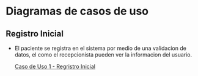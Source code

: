 # Diagramas de casos de uso

## Registro Inicial

- El paciente se registra en el sistema por medio de una validacion de datos, el como el recepcionista pueden ver la informacion del usuario.

  [Caso de Uso 1 - Regristro Inicial](https://drive.google.com/file/d/1EdgXRPtoF3ogILywIyOyj2QK2kxc5xn-/view?usp=sharing)
